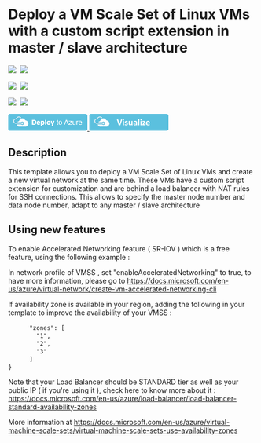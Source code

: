 # Deploy a VM Scale Set of Linux VMs with a custom script extension in master / slave architecture

<IMG SRC="https://azbotstorage.blob.core.windows.net/badges/201-vmss-master-slave-customscript/PublicLastTestDate.svg" />&nbsp;
<IMG SRC="https://azbotstorage.blob.core.windows.net/badges/201-vmss-master-slave-customscript/PublicDeployment.svg" />&nbsp;

<IMG SRC="https://azbotstorage.blob.core.windows.net/badges/201-vmss-master-slave-customscript/FairfaxLastTestDate.svg" />&nbsp;
<IMG SRC="https://azbotstorage.blob.core.windows.net/badges/201-vmss-master-slave-customscript/FairfaxDeployment.svg" />&nbsp;

<IMG SRC="https://azbotstorage.blob.core.windows.net/badges/201-vmss-master-slave-customscript/BestPracticeResult.svg" />&nbsp;
<IMG SRC="https://azbotstorage.blob.core.windows.net/badges/201-vmss-master-slave-customscript/CredScanResult.svg" />&nbsp;

<a href="https://portal.azure.com/#create/Microsoft.Template/uri/https://github.com/Azure/azure-quickstart-templates/tree/master/201-vmss-master-slave-customscript/azuredeploy.json" target="_blank">
<img src="https://raw.githubusercontent.com/Azure/azure-quickstart-templates/master/1-CONTRIBUTION-GUIDE/images/deploytoazure.png"/>
</a>
<a href="http://armviz.io/#/?load=https://github.com/Azure/azure-quickstart-templates/tree/master/201-vmss-master-slave-customscript/azuredeploy.json" target="_blank">
<img src="https://raw.githubusercontent.com/Azure/azure-quickstart-templates/master/1-CONTRIBUTION-GUIDE/images/visualizebutton.png"/>
</a>

## Description
This template allows you to deploy a VM Scale Set of Linux VMs and create a new virtual network at the same time. These VMs have a custom script extension for customization and are behind a load balancer with NAT rules for SSH connections. This allows to specify the master node number and data node number, adapt to any master / slave architecture

## Using new features 

To enable Accelerated Networking feature ( SR-IOV ) which is a free feature, using the following example : 

In network profile of VMSS , set "enableAcceleratedNetworking" to true, to have more information, please go to https://docs.microsoft.com/en-us/azure/virtual-network/create-vm-accelerated-networking-cli


If availability zone is available in your region,  adding the following in your template to improve the availability of your VMSS :
```
      "zones": [
        "1",
        "2",
        "3"
      ]
}

```


Note that your Load Balancer should be STANDARD tier as well as your public IP ( if you're using it ), check here to know more about it : https://docs.microsoft.com/en-us/azure/load-balancer/load-balancer-standard-availability-zones

More information at https://docs.microsoft.com/en-us/azure/virtual-machine-scale-sets/virtual-machine-scale-sets-use-availability-zones
